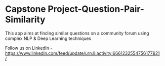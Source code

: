 # Capstone Project-Question-Pair-Similarity
This app aims at finding similar questions on a community forum using complex NLP &amp; Deep Learning techniques 


Follow us on LinkedIn - https://www.linkedin.com/feed/update/urn:li:activity:6661232554756177921/
